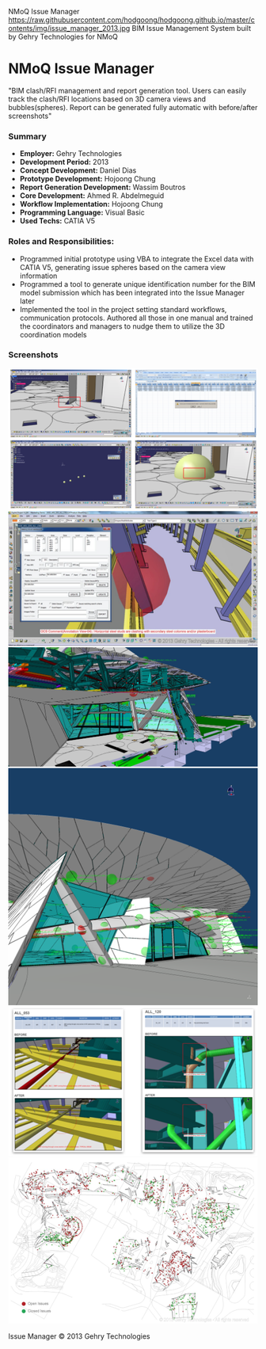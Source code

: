 NMoQ Issue Manager
https://raw.githubusercontent.com/hodgoong/hodgoong.github.io/master/contents/img/issue_manager_2013.jpg
BIM Issue Management System built by Gehry Technologies for NMoQ

# NMoQ Issue Manager
"BIM clash/RFI management and report generation tool. Users can easily track the clash/RFI locations based on 3D camera views and bubbles(spheres). Report can be generated fully automatic with before/after screenshots"

### Summary
- **Employer:** Gehry Technologies
- **Development Period:** 2013
- **Concept Development:** Daniel Dias
- **Prototype Development:** Hojoong Chung
- **Report Generation Development:** Wassim Boutros
- **Core Development:** Ahmed R. Abdelmeguid
- **Workflow Implementation:** Hojoong Chung
- **Programming Language:** Visual Basic
- **Used Techs:** CATIA V5

### Roles and Responsibilities:
- Programmed initial prototype using VBA to integrate the Excel data with CATIA V5, generating issue spheres based on the camera view information
- Programmed a tool to generate unique identification number for the BIM model submission which has been integrated into the Issue Manager later
- Implemented the tool in the project setting standard workflows, communication protocols. Authored all those in one manual and trained the coordinators and managers to nudge them to utilize the 3D coordination models

### Screenshots
![Issue Manager Prototype](https://raw.githubusercontent.com/hodgoong/hodgoong.github.io/master/contents/img/issue_manager_2013_prototype.png)
![Issue Manager UI](https://raw.githubusercontent.com/hodgoong/hodgoong.github.io/master/contents/img/issue_manager_2013_U.png)
![Issue Manager](https://raw.githubusercontent.com/hodgoong/hodgoong.github.io/master/contents/img/issue_manager_2013.jpg)
![Issue Manager 2](https://raw.githubusercontent.com/hodgoong/hodgoong.github.io/master/contents/img/issue_manager_2013_2.png)
![Issue Manager Report](https://raw.githubusercontent.com/hodgoong/hodgoong.github.io/master/contents/img/issue_manager_2013_report.png)
![Issue Manager Stats](https://raw.githubusercontent.com/hodgoong/hodgoong.github.io/master/contents/img/issue_manager_2013_stats.png)


Issue Manager © 2013 Gehry Technologies